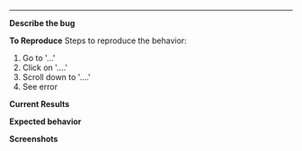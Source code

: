 ---

**Describe the bug**
<!-- A clear and concise description of what the bug is. -->

**To Reproduce**
Steps to reproduce the behavior:
1. Go to '...'
2. Click on '....'
3. Scroll down to '....'
4. See error

**Current Results**
<!-- What results occured or were shown. -->

**Expected behavior**
<!-- A clear and concise description of what you expected to happen or to show. -->

**Screenshots**
<!-- If applicable, add screenshots to help explain your problem. -->
